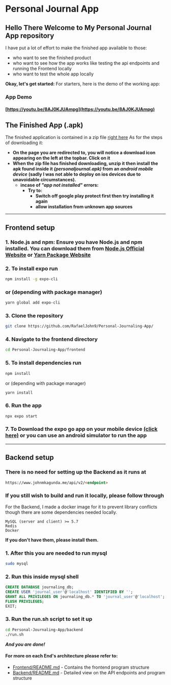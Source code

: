 # Personal Journal App

## Hello  There Welcome to  My Personal Journal App repository

I have put a lot of effort to make the finished app available to those:

- who want to see the finished product
- who want to see how the app works like testing the api endpoints and running  the Frontend locally
- who want to test the whole app locally

**Okay, let's get started:**
    For starters, here is the demo of the working app:

### App Demo

#### [https://youtu.be/8AJ0KJUAmpg](https://youtu.be/8AJ0KJUAmpg)

## The Finished App  (.apk)

The finished application is contained in a zip file     [right here](https://github.com/RafaelJohn9/Personal-Journaling-App/blob/main/APKs/personaljournal.zip)
As for the  steps of downloading it:

- **On the page you are redirected to, you will notice a download icon appearing on the left at the topbar. Click on it**
&nbsp;
- **When the zip file has finished downloading, unzip it then install the apk found inside it *(personaljournal.apk)* from an *android mobile device* (sadly I was not able to deploy on ios devices due to unavoidable circumstances).**
  - **incase of *"app not installed*" errors:**
    - **Try to:**
      - **Switch off google play protect first then try installing it again**
      - **allow installation from unknown app sources**

---

## Frontend setup

### 1. Node.js and npm: Ensure you have Node.js and npm installed. You can download them from [Node.js Official Website](https://nodejs.org/en) or  [Yarn Package Website](https://yarnpkg.com/)

### 2. To install expo run

```bash
npm install -g expo-cli
```

### or (depending with package manager)

```bash
yarn global add expo-cli
```

### 3. Clone the repository

```bash
git clone https://github.com/RafaelJohn9/Personal-Journaling-App/
```

### 4. Navigate to the frontend directory

```bash
cd Personal-Journaling-App/frontend
```

### 5. To install dependencies run

```bash
npm install
```

or (depending with package manager)

```bash
yarn install
```

### 6. Run the app

```bash
npx expo start
```

### 7. To Download the expo go app on your mobile device [(click here)](https://expo.dev/go) or you can use an android simulator to run the app

---

## Backend setup

### There is no need for setting up the Backend as it runs at

```html
https://www.johnmkagunda.me/api/v2/<endpoint>
```

### If you still wish to build and run it locally, please follow through

For the Backend, I made a docker image for it to prevent library conflicts though there are some dependencies needed locally.

```note
MySQL (server and client) >= 5.7
Redis
Docker
```

**If you don't have them, please install them.**

### 1. After this you are needed to run mysql

```bash
sudo mysql
```

### 2. Run this inside mysql shell

```sql
CREATE DATABASE journaling_db;
CREATE USER 'journal_user'@'localhost' IDENTIFIED BY '';
GRANT ALL PRIVILEGES ON journaling_db.* TO 'journal_user'@'localhost';
FLUSH PRIVILEGES;
EXIT;
```

### 3. Run the run.sh script to set it up

```bash
cd Personal-Journaling-App/backend
./run.sh 
```

***And you are done!***

#### For more on each End's architecture please refer to:

- [Frontend/README.md](https://github.com/RafaelJohn9/Personal-Journaling-App/blob/main/frontend/README.md) - Contains the frontend program structure
- [Backend/README.md](https://github.com/RafaelJohn9/Personal-Journaling-App/blob/main/backend/README.md) - Detailed view on the API endpoints and program structure
